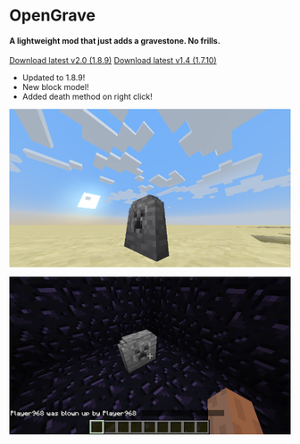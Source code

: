 # OpenGrave
#### A lightweight mod that just adds a gravestone. No frills.
[Download latest v2.0 (1.8.9)](https://github.com/Yopu/OpenGrave/releases/download/2.0/OpenGrave-1.8.9-2.0.jar)
[Download latest v1.4 (1.7.10)](https://github.com/Yopu/OpenGrave/releases/download/1.4/OpenGrave-1.7.10-1.4.jar)

* Updated to 1.8.9!
* New block model!
* Added death method on right click!

![light](example_screenshots/light.png)

![dark](example_screenshots/dark.png)
